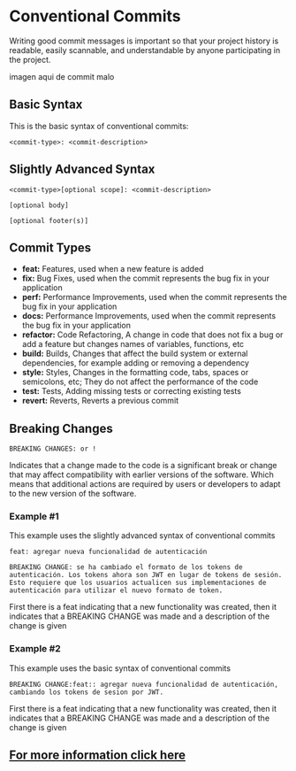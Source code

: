 # Conventional Commits

Writing good commit messages is important so that your project history is readable, easily scannable, and understandable by anyone participating in the project.

imagen aqui de commit malo

## Basic Syntax

This is the basic syntax of conventional commits:

```
<commit-type>: <commit-description>
```

## Slightly Advanced Syntax

```
<commit-type>[optional scope]: <commit-description>

[optional body]

[optional footer(s)]
```

## Commit Types

- **feat:** Features, used when a new feature is added
- **fix:** Bug Fixes, used when the commit represents the bug fix in your application
- **perf:** Perfor­mance Improv­ements, used when the commit represents the bug fix in your application
- **docs:** Perfor­mance Improv­ements, used when the commit represents the bug fix in your application
- **refactor:** Code Refact­oring, A change in code that does not fix a bug or add a feature but changes names of variables, functions, etc
- **build:** Builds, Changes that affect the build system or external dependencies, for example adding or removing a dependency
- **style:** Styles, Changes in the formatting code, tabs, spaces or semicolons, etc; They do not affect the performance of the code
- **test:** Tests, Adding missing tests or correcting existing tests
- **revert:** Reverts, Reverts a previous commit

## Breaking Changes

```
BREAKING CHANGES: or !
```

Indicates that a change made to the code is a significant break or change that may affect compatibility with earlier versions of the software. Which means that additional actions are required by users or developers to adapt to the new version of the software.

### Example #1

This example uses the slightly advanced syntax of conventional commits

```
feat: agregar nueva funcionalidad de autenticación

BREAKING CHANGE: se ha cambiado el formato de los tokens de autenticación. Los tokens ahora son JWT en lugar de tokens de sesión. Esto requiere que los usuarios actualicen sus implementaciones de autenticación para utilizar el nuevo formato de token.
```

First there is a feat indicating that a new functionality was created, then it indicates that a BREAKING CHANGE was made and a description of the change is given

### Example #2

This example uses the basic syntax of conventional commits

```
BREAKING CHANGE:feat:: agregar nueva funcionalidad de autenticación, cambiando los tokens de sesion por JWT.
```

First there is a feat indicating that a new functionality was created, then it indicates that a BREAKING CHANGE was made and a description of the change is given

## [For more information click here](https://github.com/angular/angular/blob/22b96b9/CONTRIBUTING.md#-commit-message-guidelines)
